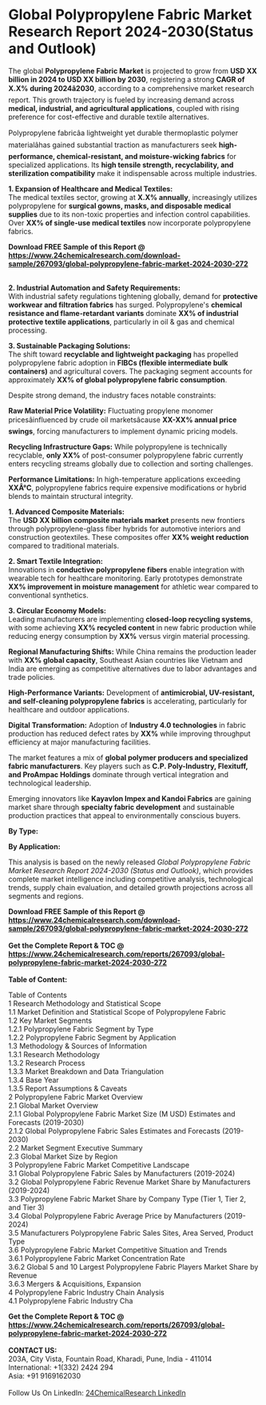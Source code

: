 <h1>Global Polypropylene Fabric Market Research Report 2024-2030(Status and Outlook)</h1><p>The global <strong>Polypropylene Fabric Market</strong> is projected to grow from <strong>USD XX billion in 2024 to USD XX billion by 2030</strong>, registering a strong <strong>CAGR of X.X% during 2024â2030</strong>, according to a comprehensive market research report. This growth trajectory is fueled by increasing demand across <strong>medical, industrial, and agricultural applications</strong>, coupled with rising preference for cost-effective and durable textile alternatives.</p><p>Polypropylene fabricâa lightweight yet durable thermoplastic polymer materialâhas gained substantial traction as manufacturers seek <strong>high-performance, chemical-resistant, and moisture-wicking fabrics</strong> for specialized applications. Its <strong>high tensile strength, recyclability, and sterilization compatibility</strong> make it indispensable across multiple industries.</p><p><strong>1. Expansion of Healthcare and Medical Textiles:</strong><br>
The medical textiles sector, growing at <strong>X.X% annually</strong>, increasingly utilizes polypropylene for <strong>surgical gowns, masks, and disposable medical supplies</strong> due to its non-toxic properties and infection control capabilities. Over <strong>XX% of single-use medical textiles</strong> now incorporate polypropylene fabrics.</p><div><b>Download FREE Sample of this Report @ 
            <a href="https://www.24chemicalresearch.com/download-sample/267093/global-polypropylene-fabric-market-2024-2030-272">
            https://www.24chemicalresearch.com/download-sample/267093/global-polypropylene-fabric-market-2024-2030-272</a></b></div><br><p><strong>2. Industrial Automation and Safety Requirements:</strong><br>
With industrial safety regulations tightening globally, demand for <strong>protective workwear and filtration fabrics</strong> has surged. Polypropylene's <strong>chemical resistance and flame-retardant variants</strong> dominate <strong>XX% of industrial protective textile applications</strong>, particularly in oil &amp; gas and chemical processing.</p><p><strong>3. Sustainable Packaging Solutions:</strong><br>
The shift toward <strong>recyclable and lightweight packaging</strong> has propelled polypropylene fabric adoption in <strong>FIBCs (flexible intermediate bulk containers)</strong> and agricultural covers. The packaging segment accounts for approximately <strong>XX% of global polypropylene fabric consumption</strong>.</p><p>Despite strong demand, the industry faces notable constraints:</p><p><strong>Raw Material Price Volatility:</strong> Fluctuating propylene monomer pricesâinfluenced by crude oil marketsâcause <strong>XX-XX% annual price swings</strong>, forcing manufacturers to implement dynamic pricing models.</p><p><strong>Recycling Infrastructure Gaps:</strong> While polypropylene is technically recyclable, <strong>only XX%</strong> of post-consumer polypropylene fabric currently enters recycling streams globally due to collection and sorting challenges.</p><p><strong>Performance Limitations:</strong> In high-temperature applications exceeding <strong>XXÂ°C</strong>, polypropylene fabrics require expensive modifications or hybrid blends to maintain structural integrity.</p><p><strong>1. Advanced Composite Materials:</strong><br>
The <strong>USD XX billion composite materials market</strong> presents new frontiers through polypropylene-glass fiber hybrids for automotive interiors and construction geotextiles. These composites offer <strong>XX% weight reduction</strong> compared to traditional materials.</p><p><strong>2. Smart Textile Integration:</strong><br>
Innovations in <strong>conductive polypropylene fibers</strong> enable integration with wearable tech for healthcare monitoring. Early prototypes demonstrate <strong>XX% improvement in moisture management</strong> for athletic wear compared to conventional synthetics.</p><p><strong>3. Circular Economy Models:</strong><br>
Leading manufacturers are implementing <strong>closed-loop recycling systems</strong>, with some achieving <strong>XX% recycled content</strong> in new fabric production while reducing energy consumption by <strong>XX%</strong> versus virgin material processing.</p><p><strong>Regional Manufacturing Shifts:</strong> While China remains the production leader with <strong>XX% global capacity</strong>, Southeast Asian countries like Vietnam and India are emerging as competitive alternatives due to labor advantages and trade policies.</p><p><strong>High-Performance Variants:</strong> Development of <strong>antimicrobial, UV-resistant, and self-cleaning polypropylene fabrics</strong> is accelerating, particularly for healthcare and outdoor applications.</p><p><strong>Digital Transformation:</strong> Adoption of <strong>Industry 4.0 technologies</strong> in fabric production has reduced defect rates by <strong>XX%</strong> while improving throughput efficiency at major manufacturing facilities.</p><p>The market features a mix of <strong>global polymer producers and specialized fabric manufacturers</strong>. Key players such as <strong>C.P. Poly-Industry, Flexituff, and ProAmpac Holdings</strong> dominate through vertical integration and technological leadership.</p><p>Emerging innovators like <strong>Kayavlon Impex and Kandoi Fabrics</strong> are gaining market share through <strong>specialty fabric development</strong> and sustainable production practices that appeal to environmentally conscious buyers.</p><p><strong>By Type:</strong></p><p><strong>By Application:</strong></p><p>This analysis is based on the newly released <em>Global Polypropylene Fabric Market Research Report 2024-2030 (Status and Outlook)</em>, which provides complete market intelligence including competitive analysis, technological trends, supply chain evaluation, and detailed growth projections across all segments and regions.</p><div><b>Download FREE Sample of this Report @ 
            <a href="https://www.24chemicalresearch.com/download-sample/267093/global-polypropylene-fabric-market-2024-2030-272">
            https://www.24chemicalresearch.com/download-sample/267093/global-polypropylene-fabric-market-2024-2030-272</a></b></div><br><div><b>Get the Complete Report & TOC @ 
            <a href="https://www.24chemicalresearch.com/reports/267093/global-polypropylene-fabric-market-2024-2030-272">
            https://www.24chemicalresearch.com/reports/267093/global-polypropylene-fabric-market-2024-2030-272</a></b></div><br>
            <b>Table of Content:</b><p>Table of Contents<br />
1 Research Methodology and Statistical Scope<br />
1.1 Market Definition and Statistical Scope of Polypropylene Fabric<br />
1.2 Key Market Segments<br />
1.2.1 Polypropylene Fabric Segment by Type<br />
1.2.2 Polypropylene Fabric Segment by Application<br />
1.3 Methodology & Sources of Information<br />
1.3.1 Research Methodology<br />
1.3.2 Research Process<br />
1.3.3 Market Breakdown and Data Triangulation<br />
1.3.4 Base Year<br />
1.3.5 Report Assumptions & Caveats<br />
2 Polypropylene Fabric Market Overview<br />
2.1 Global Market Overview<br />
2.1.1 Global Polypropylene Fabric Market Size (M USD) Estimates and Forecasts (2019-2030)<br />
2.1.2 Global Polypropylene Fabric Sales Estimates and Forecasts (2019-2030)<br />
2.2 Market Segment Executive Summary<br />
2.3 Global Market Size by Region<br />
3 Polypropylene Fabric Market Competitive Landscape<br />
3.1 Global Polypropylene Fabric Sales by Manufacturers (2019-2024)<br />
3.2 Global Polypropylene Fabric Revenue Market Share by Manufacturers (2019-2024)<br />
3.3 Polypropylene Fabric Market Share by Company Type (Tier 1, Tier 2, and Tier 3)<br />
3.4 Global Polypropylene Fabric Average Price by Manufacturers (2019-2024)<br />
3.5 Manufacturers Polypropylene Fabric Sales Sites, Area Served, Product Type<br />
3.6 Polypropylene Fabric Market Competitive Situation and Trends<br />
3.6.1 Polypropylene Fabric Market Concentration Rate<br />
3.6.2 Global 5 and 10 Largest Polypropylene Fabric Players Market Share by Revenue<br />
3.6.3 Mergers & Acquisitions, Expansion<br />
4 Polypropylene Fabric Industry Chain Analysis<br />
4.1 Polypropylene Fabric Industry Cha</p><div><b>Get the Complete Report & TOC @ 
            <a href="https://www.24chemicalresearch.com/reports/267093/global-polypropylene-fabric-market-2024-2030-272">
            https://www.24chemicalresearch.com/reports/267093/global-polypropylene-fabric-market-2024-2030-272</a></b></div><br><b>CONTACT US:</b><br>
            203A, City Vista, Fountain Road, Kharadi, Pune, India - 411014<br>
            International: +1(332) 2424 294<br>
            Asia: +91 9169162030 <br><br>
            Follow Us On LinkedIn: <a href="https://www.linkedin.com/company/24chemicalresearch/">24ChemicalResearch LinkedIn</a>